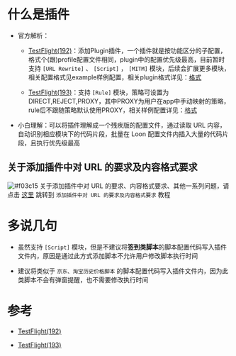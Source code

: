 # 什么是插件

- 官方解析：

  - [TestFlight(192)](https://t.me/LoonNews/187)：添加Plugin插件，一个插件就是按功能区分的子配置，格式个(跟)profile配置文件相同，plugin中的配置优先级最高，目前暂时支持 `[URL Rewrite]` 、 `[Script]` ， `[MITM]` 模块，后续会扩展更多模块，相关配置格式见example样例配置，相关plugin格式详见：[格式](https://raw.githubusercontent.com/Loon0x00/LoonExampleConfig/master/Plugin/Plugin_Example.plugin)
  
  - [TestFlight(193)](https://t.me/LoonNews/194)：支持 `[Rule]` 模块，策略可设置为DIRECT,REJECT,PROXY，其中PROXY为用户在app中手动映射的策略，rule后不跟随策略默认使用PROXY，相关样例配置详见：[格式](https://raw.githubusercontent.com/Loon0x00/LoonExampleConfig/master/Plugin/Plugin_Example2.plugin)
  
  
- 小白理解：可以将插件理解成一个残疾版的配置文件，通过读取 URL 内容，自动识别相应模块下的代码片段，批量在 Loon 配置文件内插入大量的代码片段，且执行优先级最高

## 关于添加插件中对 URL 的要求及内容格式要求

![#f03c15](https://placehold.it/15/f03c15/000000?text=+) 关于添加插件中对 URL 的要求、内容格式要求、其他一系列问题，请点击 [这里](https://github.com/chiupam/tutorial/blob/master/Loon/Plus/Plugin_Format.md) 跳转到 `添加插件中对 URL 的要求及内容格式要求` 教程

# 多说几句

- 虽然支持 `[Script]` 模块，但是不建议将**签到类脚本**的脚本配置代码写入插件文件内，原因是通过此方式添加脚本不允许用户修改脚本执行时间

- 建议将类似于 `京东、淘宝历史价格脚本` 的脚本配置代码写入插件文件内，因为此类脚本不会有弹窗提醒，也不需要修改执行时间

# 参考

- [TestFlight(192)](https://t.me/LoonNews/187)

- [TestFlight(193)](https://t.me/LoonNews/194)

